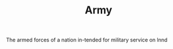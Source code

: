 ---
title: Army
letter: A
permalink: "/definitions/army.html"
body: The armed forces of a nation in-tended for military service on lnnd
published_at: '2018-07-07'
layout: post
---